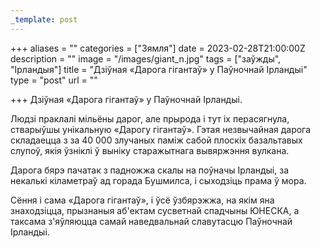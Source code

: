 ```yaml
---
_template: post
---
```



+++
aliases = ""
categories = ["Зямля"]
date = 2023-02-28T21:00:00Z
description = ""
image = "/images/giant_n.jpg"
tags = ["заўжды", "Ірландыя"]
title = "Дзіўная «Дарога гігантаў» у Паўночнай Ірландыі"
type = "post"
url = ""

+++
Дзіўная «Дарога гігантаў» у Паўночнай Ірландыі.  
  
Людзі праклалі мільёны дарог, але прырода і тут іх перасягнула, стварыўшы унікальную «Дарогу гігантаў». Гэтая незвычайная дарога складаецца з за 40 000 злучаных паміж сабой плоскіх базальтавых слупоў, якія ўзніклі ў выніку старажытнага вывяржэння вулкана.  
  
Дарога бярэ пачатак з падножжа скалы на поўначы Ірландыі, за некалькі кіламетраў ад горада Бушмилса, і сыходзіць прама ў мора.  
  
Сёння і сама «Дарога гігантаў», і ўсё ўзбярэжжа, на якім яна знаходзіцца, прызнаныя аб'ектам сусветнай спадчыны ЮНЕСКА, а таксама з'яўляюцца самай наведвальнай славутасцю Паўночнай Ірландыі.
